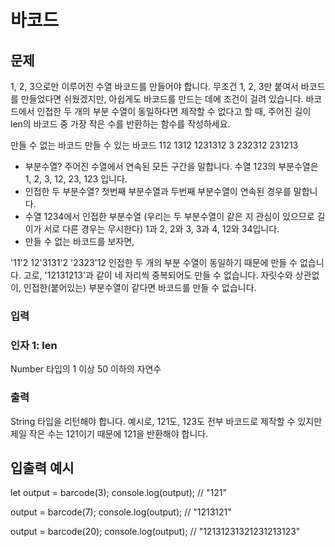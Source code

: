 # 바코드

## 문제

1, 2, 3으로만 이루어진 수열 바코드를 만들어야 합니다. 무조건 1, 2, 3만 붙여서 바코드를 만들었다면 쉬웠겠지만, 아쉽게도 바코드를 만드는 데에 조건이 걸려 있습니다. 바코드에서 인접한 두 개의 부분 수열이 동일하다면 제작할 수 없다고 할 때, 주어진 길이 len의 바코드 중 가장 작은 수를 반환하는 함수를 작성하세요.

만들 수 없는 바코드 만들 수 있는 바코드
112 1312
1231312 3
232312 231213

- 부분수열? 주어진 수열에서 연속된 모든 구간을 말합니다. 수열 123의 부분수열은 1, 2, 3, 12, 23, 123 입니다.
- 인접한 두 부분수열? 첫번째 부분수열과 두번째 부분수열이 연속된 경우를 말합니다.
- 수열 1234에서 인접한 부분수열 (우리는 두 부분수열이 같은 지 관심이 있으므로 길이가 서로 다른 경우는 무시한다) 1과 2, 2와 3, 3과 4, 12와 34입니다.
- 만들 수 없는 바코드를 보자면,

'11'2
12'3131'2
'2323'12
인접한 두 개의 부분 수열이 동일하기 때문에 만들 수 없습니다. 고로, '12131213'과 같이 네 자리씩 중복되어도 만들 수 없습니다. 자릿수와 상관없이, 인접한(붙어있는) 부분수열이 같다면 바코드를 만들 수 없습니다.

### 입력

### 인자 1: len

Number 타입의 1 이상 50 이하의 자연수

### 출력

String 타입을 리턴해야 합니다.
예시로, 121도, 123도 전부 바코드로 제작할 수 있지만 제일 작은 수는 121이기 때문에 121을 반환해야 합니다.

## 입출력 예시

let output = barcode(3);
console.log(output); // "121"

output = barcode(7);
console.log(output); // "1213121"

output = barcode(20);
console.log(output); // "12131231321231213123"
